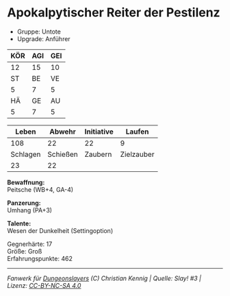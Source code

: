 # Apokalpytischer Reiter der Pestilenz  
- Gruppe: Untote  
- Upgrade: Anführer  

| KÖR | AGI | GEI |  
| --- | --- | --- |  
| 12  | 15  | 10  |
| ST  | BE  | VE  |  
| 5   | 7   | 5   |
| HÄ  | GE  | AU  |  
| 5   | 7   | 5   |


| Leben    | Abwehr   | Initiative | Laufen     |
| -------- | -------- | ---------- | ---------- |
| 108      | 22       | 22         | 9          |
| Schlagen | Schießen | Zaubern    | Zielzauber |
| 23       | 22       |            |            |

**Bewaffnung:**  
Peitsche (WB+4, GA-4)

**Panzerung:**  
Umhang (PA+3)

**Talente:**  
Wesen der Dunkelheit (Settingoption)

Gegnerhärte: 17  
Größe: Groß  
Erfahrungspunkte: 462  



___
*Fanwerk für [Dungeonslayers](https://www.dungeonslayers.net/) (C) Christian Kennig | Quelle: Slay! #3 | Lizenz: [CC-BY-NC-SA 4.0](https://creativecommons.org/licenses/by-nc-sa/4.0/deed.de)*